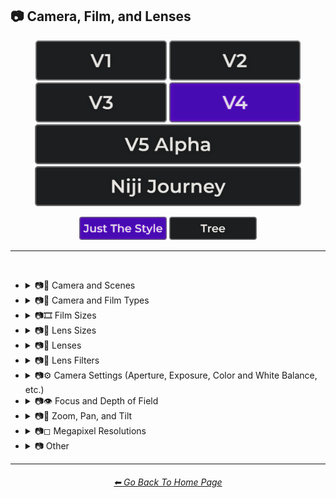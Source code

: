 <h2>📷 Camera, Film, and Lenses</h2>

<div align="center">

[<img src="/Images/Repo_Parts/Buttons/Version_Buttons/button_version_V1_inactive.webp?raw=true" alt="MidJourney V1" height="64" />](/Pages/MJ_V1/Style_Pages/Sphere/Camera.md)
[<img src="/Images/Repo_Parts/Buttons/Version_Buttons/button_version_V2_inactive.webp?raw=true" alt="MidJourney V2" height="64" />](/Pages/MJ_V2/Style_Pages/Sphere/Camera.md)
[<img src="/Images/Repo_Parts/Buttons/Version_Buttons/button_version_V3_inactive.webp?raw=true" alt="MidJourney V3" height="64" />](/Pages/MJ_V3/Style_Pages/Just_The_Style/Camera.md)
[<img src="/Images/Repo_Parts/Buttons/Version_Buttons/button_version_V4_active.webp?raw=true" alt="MidJourney V4" height="64" />](/Pages/MJ_V4/Style_Pages/Just_The_Style/Camera.md)
<br>
[<img src="/Images/Repo_Parts/Buttons/Version_Buttons/button_version_V5_Alpha_inactive_half.webp?raw=true" alt="MidJourney V5" height="64" />](/Pages/MJ_V5/Style_Pages/Just_The_Style/Camera.md)
[<img src="/Images/Repo_Parts/Buttons/Version_Buttons/button_version_niji_inactive_half.webp?raw=true" alt="Niji Journey" height="64" />](/Pages/Niji_Journey/Style_Pages/Camera.md)

[<img src="/Images/Repo_Parts/Buttons/Image_Type_Buttons/button_just_the_style_active.webp?raw=true" alt="Just The Style" width="140.5" />](/Pages/MJ_V4/Style_Pages/Just_The_Style/Camera.md)
[<img src="/Images/Repo_Parts/Buttons/Image_Type_Buttons/button_tree_inactive.webp?raw=true" alt="Tree" width="140.5" />](/Pages/MJ_V4/Style_Pages/Tree/Camera.md)

</div>

<hr>
<br>


- <details><summary>📷🌇 Camera and Scenes</summary><p><div align="center">

	| Scene |
	| :-: |
	| <img src="/Images/MJ_V4/V4_Alpha_3.5/Midjourney_Styles/Scene.webp?raw=true" width="256" /> |
	
	<br>

	| Photography | Photograph | Photographia |
	| :-: | :-: | :-: |
	| <img src="/Images/MJ_V4/V4_Alpha_3.5/Midjourney_Styles/Photography.webp?raw=true" width="256" /> | <img src="/Images/MJ_V4/V4_Alpha_3.5/Midjourney_Styles/Photograph.webp?raw=true" width="256" /> | <img src="/Images/MJ_V4/V4_Alpha_3.5/Midjourney_Styles/Photographia.webp?raw=true" width="256" /> |

	<br>

	| Closed Composition |
	| :-: |
	| <img src="/Images/MJ_V4/V4_Alpha_3.5/Midjourney_Styles/Closed_Composition.webp?raw=true" width="256" /> |

	<br>
	
	| Filmic | Film Noir Style | Cinematic |
	| :-: | :-: | :-: |
	| <img src="/Images/MJ_V4/V4_Alpha_3.5/Midjourney_Styles/Filmic.webp?raw=true" width="256" /> | <img src="/Images/MJ_V4/V4_Alpha_3.5/Midjourney_Styles/Film_Noir_Style.webp?raw=true" width="256" /> | <img src="/Images/MJ_V4/V4_Alpha_3.5/Midjourney_Styles/Cinematic.webp?raw=true" width="256" /> | 
	
	<br>
	
	| Dramatic | Glamor Shot |
	| :-: | :-: |
	| <img src="/Images/MJ_V4/V4_Alpha_3.5/Midjourney_Styles/Dramatic.webp?raw=true" width="256" /> | <img src="/Images/MJ_V4/V4_Alpha_3.5/Midjourney_Styles/Glamor_Shot.webp?raw=true" width="256" /> |

	<br>

	| Golden Hour | Blue Hour |
	| :-: | :-: |
	| <img src="/Images/MJ_V4/V4_Alpha_3.5/Midjourney_Styles/Golden_Hour.webp?raw=true" width="256" /> | <img src="/Images/MJ_V4/V4_Alpha_3.5/Midjourney_Styles/Blue_Hour.webp?raw=true" width="256" /> |

	<br>
	
	| Award Winning Photography | Establishing Shot | Nightography |
	| :-: | :-: | :-: |
	| <img src="/Images/MJ_V4/V4_Alpha_3.5/Midjourney_Styles/Award_Winning_Photography.webp?raw=true" width="256" /> | <img src="/Images/MJ_V4/V4_Alpha_3.5/Midjourney_Styles/Establishing_Shot.webp?raw=true" width="256" /> | <img src="/Images/MJ_V4/V4_Alpha_3.5/Midjourney_Styles/Nightography.webp?raw=true" width="256" /> |

	<br>

	| Product Photography |
	| :-: |
	| <img src="/Images/MJ_V4/V4_Alpha_3.5/Midjourney_Styles/Product_Photography.webp?raw=true" width="256" /> |

	<br>

	| Photoshoot |
	| :-: |
	| <img src="/Images/MJ_V4/V4_Alpha_3.5/Midjourney_Styles/Photoshoot.webp?raw=true" width="256" /> |

	<br>

	| Portrait | Full Body Portrait | Portraiture |
	| :-: | :-: | :-: |
	| <img src="/Images/MJ_V4/V4_Alpha_3.5/Midjourney_Styles/Portrait.webp?raw=true" width="256" /> | <img src="/Images/MJ_V4/V4_Alpha_3.5/Midjourney_Styles/Full_Body_Portrait.webp?raw=true" width="256" /> | <img src="/Images/MJ_V4/V4_Alpha_3.5/Midjourney_Styles/Portraiture.webp?raw=true" width="256" /> |

	<br>
	
	| Subject |
	| :-: |
	| <img src="/Images/MJ_V4/V4_Alpha_3.5/Midjourney_Styles/Subject.webp?raw=true" width="256" /> |
	
	<br>
	
	| Pose | Gesture | Profile |
	| :-: | :-: | :-: |
	| <img src="/Images/MJ_V4/V4_Alpha_3.5/Midjourney_Styles/Pose.webp?raw=true" width="256" /> | <img src="/Images/MJ_V4/V4_Alpha_3.5/Midjourney_Styles/Gesture.webp?raw=true" width="256" /> | <img src="/Images/MJ_V4/V4_Alpha_3.5/Midjourney_Styles/Profile.webp?raw=true" width="256" /> |

	<br>

	| Cinematic Haze |
	| :-: |
	| <img src="/Images/MJ_V4/V4_Alpha_3.5/Midjourney_Styles/Cinematic_Haze.webp?raw=true" width="256" /> |

	<br>
	
	| High-Speed Photograph | Time-Lapse | Motion Capture |
	| :-: | :-: | :-: |
	| <img src="/Images/MJ_V4/V4_Alpha_3.5/Midjourney_Styles/High-Speed_Photograph.webp?raw=true" width="256" /> | <img src="/Images/MJ_V4/V4_Alpha_3.5/Midjourney_Styles/Time-Lapse.webp?raw=true" width="256" /> | <img src="/Images/MJ_V4/V4_Alpha_3.5/Midjourney_Styles/Motion_Capture.webp?raw=true" width="256" /> |

	<br>
	
	| Claymation | Video Frame Capture |
	| :-: | :-: |
	| <img src="/Images/MJ_V4/V4_Alpha_3.5/Midjourney_Styles/Claymation.webp?raw=true" width="256" /> | <img src="/Images/MJ_V4/V4_Alpha_3.5/Midjourney_Styles/Video_Frame_Capture.webp?raw=true" width="256" /> |

	<br>

	| Stop Motion | Stop-Motion Animation Frame |
	| :-: | :-: |
	| <img src="/Images/MJ_V4/V4_Alpha_3.5/Midjourney_Styles/Stop_Motion.webp?raw=true" width="256" /> | <img src="/Images/MJ_V4/V4_Alpha_3.5/Midjourney_Styles/Stop-motion_Animation_Frame.webp?raw=true" width="256" /> |

	<br>

	| Color Grading | Bokeh | Film Grain |
	| :-: | :-: | :-: |
	| <img src="/Images/MJ_V4/V4_Alpha_3.5/Midjourney_Styles/Color_Grading.webp?raw=true" width="256" /> | <img src="/Images/MJ_V4/V4_Alpha_3.5/Midjourney_Styles/Bokeh.webp?raw=true" width="256" /> | <img src="/Images/MJ_V4/V4_Alpha_3.5/Midjourney_Styles/Film_Grain.webp?raw=true" width="256" /> |
	
	<br>
	
	| Surveillance | Surveillance Footage |
	| :-: | :-: |
	| <img src="/Images/MJ_V4/V4_Alpha_3.5/Midjourney_Styles/Surveillance.webp?raw=true" width="256" /> | <img src="/Images/MJ_V4/V4_Alpha_3.5/Midjourney_Styles/Surveillance_Footage.webp?raw=true" width="256" /> |
	
	<br>
	
	| Security Footage | CCTV |
	| :-: | :-: |
	| <img src="/Images/MJ_V4/V4_Alpha_3.5/Midjourney_Styles/Security_Footage.webp?raw=true" width="256" /> | <img src="/Images/MJ_V4/V4_Alpha_3.5/Midjourney_Styles/CCTV.webp?raw=true" width="256" /> |

	<br>

	| Dashcam-Footage | Satellite Imagery | Paparazzi Photography |
	| :-: | :-: | :-: |
	| <img src="/Images/MJ_V4/V4_Alpha_3.5/Midjourney_Styles/Dashcam-Footage.webp?raw=true" width="256" /> | <img src="/Images/MJ_V4/V4_Alpha_3.5/Midjourney_Styles/Satellite_Imagery.webp?raw=true" width="256" /> | <img src="/Images/MJ_V4/V4_Alpha_3.5/Midjourney_Styles/Paparazzi_Photography.webp?raw=true" width="256" /> |
	
	<br>

	| Underwater Photography | Wildlife Photography | National Geographic Photo |
	| :-: | :-: | :-: |
	| <img src="/Images/MJ_V4/V4_Alpha_3.5/Midjourney_Styles/Underwater_Photography.webp?raw=true" width="256" /> | <img src="/Images/MJ_V4/V4_Alpha_3.5/Midjourney_Styles/Wildlife_Photography.webp?raw=true" width="256" /> | <img src="/Images/MJ_V4/V4_Alpha_3.5/Midjourney_Styles/National_Geographic_Photo.webp?raw=true" width="256" /> |

	<br>
	
	| Editorial Photography | Associated Press Photo | Photojournalism |
	| :-: | :-: | :-: |
	| <img src="/Images/MJ_V4/V4_Alpha_3.5/Midjourney_Styles/Editorial_Photography.webp?raw=true" width="256" /> | <img src="/Images/MJ_V4/V4_Alpha_3.5/Midjourney_Styles/Associated_Press_Photo.webp?raw=true" width="256" /> | <img src="/Images/MJ_V4/V4_Alpha_3.5/Midjourney_Styles/Photojournalism.webp?raw=true" width="256" /> |

	<br>

	| Action Scene | War Photography |
	| :-: | :-: |
	| <img src="/Images/MJ_V4/V4_Alpha_3.5/Midjourney_Styles/Action_Scene.webp?raw=true" width="256" /> | <img src="/Images/MJ_V4/V4_Alpha_3.5/Midjourney_Styles/War_Photography.webp?raw=true" width="256" /> |

	</div></p></details>


- <details><summary>📷🌇 Camera and Film Types</summary><p><div align="center">

	| Camcorder Effect | DSLR | Night Vision |
	| :-: | :-: | :-: |
	| <img src="/Images/MJ_V4/V4_Alpha_3.5/Midjourney_Styles/Camcorder_Effect.webp?raw=true" width="256" /> | <img src="/Images/MJ_V4/V4_Alpha_3.5/Midjourney_Styles/DSLR.webp?raw=true" width="256" /> | <img src="/Images/MJ_V4/V4_Alpha_3.5/Midjourney_Styles/Night_Vision.webp?raw=true" width="256" /> |
	
	<br>

	| Drone Photography | GoPro Video | Unregistered Hypercam 2 |
	| :-: | :-: | :-: |
	| <img src="/Images/MJ_V4/V4_Alpha_3.5/Midjourney_Styles/Drone_Photography.webp?raw=true" width="256" /> | <img src="/Images/MJ_V4/V4_Alpha_3.5/Midjourney_Styles/GoPro_Video.webp?raw=true" width="256" /> | <img src="/Images/MJ_V4/V4_Alpha_3.5/Midjourney_Styles/Unregistered_Hypercam_2.webp?raw=true" width="256" /> |

	<br>
	
	| Hyperspectral Imaging | Multispectral Imaging | Schlieren |
	| :-: | :-: | :-: |
	| <img src="/Images/MJ_V4/V4_Alpha_3.5/Midjourney_Styles/Hyperspectral_Imaging.webp?raw=true" width="256" /> | <img src="/Images/MJ_V4/V4_Alpha_3.5/Midjourney_Styles/Multispectral_Imaging.webp?raw=true" width="256" /> | <img src="/Images/MJ_V4/V4_Alpha_3.5/Midjourney_Styles/Schlieren.webp?raw=true" width="256" /> |
	
	<br>
	
	| Disposable Camera | Disposable Camera Photo |
	| :-: | :-: |
	| <img src="/Images/MJ_V4/V4_Alpha_3.5/Midjourney_Styles/Disposable_Camera.webp?raw=true" width="256" /> | <img src="/Images/MJ_V4/V4_Alpha_3.5/Midjourney_Styles/Disposable_Camera_Photo.webp?raw=true" width="256" /> |

	<br>
	
	| Polaroid |
	| :-: |
	| <img src="/Images/MJ_V4/V4_Alpha_3.5/Midjourney_Styles/Polaroid.webp?raw=true" width="256" /> |
	
	<br>
	
	| Ektachrome | Fujifilm Superia | Instax |
	| :-: | :-: | :-: |
	| <img src="/Images/MJ_V4/V4_Alpha_3.5/Midjourney_Styles/Ektachrome.webp?raw=true" width="256" /> | <img src="/Images/MJ_V4/V4_Alpha_3.5/Midjourney_Styles/Fujifilm_Superia.webp?raw=true" width="256" /> | <img src="/Images/MJ_V4/V4_Alpha_3.5/Midjourney_Styles/Instax.webp?raw=true" width="256" /> |

	<br>
	
	| Kodak Ektar | Kodak Gold 200 | Kodak Portra |
	| :-: | :-: | :-: |
	| <img src="/Images/MJ_V4/V4_Alpha_3.5/Midjourney_Styles/Kodak_Ektar.webp?raw=true" width="256" /> | <img src="/Images/MJ_V4/V4_Alpha_3.5/Midjourney_Styles/Kodak_Gold_200.webp?raw=true" width="256" /> | <img src="/Images/MJ_V4/V4_Alpha_3.5/Midjourney_Styles/Kodak_Portra.webp?raw=true" width="256" /> |
	
	<br>
	
	| Nikon D750 | Provia | Velvia |
	| :-: | :-: | :-: |
	| <img src="/Images/MJ_V4/V4_Alpha_3.5/Midjourney_Styles/Nikon_D750.webp?raw=true" width="256" /> | <img src="/Images/MJ_V4/V4_Alpha_3.5/Midjourney_Styles/Provia.webp?raw=true" width="256" /> | <img src="/Images/MJ_V4/V4_Alpha_3.5/Midjourney_Styles/Velvia.webp?raw=true" width="256" /> |
	
	<br>
	
	| Lomo | Pinhole Photography | CinemaScope |
	| :-: | :-: | :-: |
	| <img src="/Images/MJ_V4/V4_Alpha_3.5/Midjourney_Styles/Lomo.webp?raw=true" width="256" /> | <img src="/Images/MJ_V4/V4_Alpha_3.5/Midjourney_Styles/Pinhole_Photography.webp?raw=true" width="256" /> | <img src="/Images/MJ_V4/V4_Alpha_3.5/Midjourney_Styles/CinemaScope.webp?raw=true" width="256" /> |

	<br>
	
	| Tri-X 400 TX | Ilford HP5 | Photogram |
	| :-: | :-: | :-: |
	| <img src="/Images/MJ_V4/V4_Alpha_3.5/Midjourney_Styles/Tri-X_400_TX.webp?raw=true" width="256" /> | <img src="/Images/MJ_V4/V4_Alpha_3.5/Midjourney_Styles/Ilford_HP5.webp?raw=true" width="256" /> | <img src="/Images/MJ_V4/V4_Alpha_3.5/Midjourney_Styles/Photogram.webp?raw=true" width="256" /> |
	
	<br>

	| VistaVision | Technirama |
	| :-: | :-: |
	| <img src="/Images/MJ_V4/V4_Alpha_3.5/Midjourney_Styles/VistaVision.webp?raw=true" width="256" /> | <img src="/Images/MJ_V4/V4_Alpha_3.5/Midjourney_Styles/Technirama.webp?raw=true" width="256" /> |

	<br>

	| Techniscope | Super-35 |
	| :-: | :-: |
	| <img src="/Images/MJ_V4/V4_Alpha_3.5/Midjourney_Styles/Techniscope.webp?raw=true" width="256" /> | <img src="/Images/MJ_V4/V4_Alpha_3.5/Midjourney_Styles/Super-35.webp?raw=true" width="256" /> |

	<br>

	| Panavision | Super-Panavision-70 |
	| :-: | :-: |
	| <img src="/Images/MJ_V4/V4_Alpha_3.5/Midjourney_Styles/Panavision.webp?raw=true" width="256" /> | <img src="/Images/MJ_V4/V4_Alpha_3.5/Midjourney_Styles/Super-Panavision-70.webp?raw=true" width="256" /> |

	<br>

	| Cinerama | Kinopanorama | Cinemiracle |
	| :-: | :-: | :-: |
	| <img src="/Images/MJ_V4/V4_Alpha_3.5/Midjourney_Styles/Cinerama.webp?raw=true" width="256" /> | <img src="/Images/MJ_V4/V4_Alpha_3.5/Midjourney_Styles/Kinopanorama.webp?raw=true" width="256" /> | <img src="/Images/MJ_V4/V4_Alpha_3.5/Midjourney_Styles/Cinemiracle.webp?raw=true" width="256" /> |

	<br>
	
	| Daguerrotype | Ambrotype | Calotype |
	| :-: | :-: | :-: |
	| <img src="/Images/MJ_V4/V4_Alpha_3.5/Midjourney_Styles/Daguerrotype.webp?raw=true" width="256" /> | <img src="/Images/MJ_V4/V4_Alpha_3.5/Midjourney_Styles/Ambrotype.webp?raw=true" width="256" /> | <img src="/Images/MJ_V4/V4_Alpha_3.5/Midjourney_Styles/Calotype.webp?raw=true" width="256" /> |
	
	<br>
	
	| Tintype | Film-Negative |
	| :-: | :-: |
	| <img src="/Images/MJ_V4/V4_Alpha_3.5/Midjourney_Styles/Tintype.webp?raw=true" width="256" /> | <img src="/Images/MJ_V4/V4_Alpha_3.5/Midjourney_Styles/Film-Negative.webp?raw=true" width="256" /> |

	<br>
	
	| Full Frame |
	| :-: |
	| <img src="/Images/MJ_V4/V4_Alpha_3.5/Midjourney_Styles/Full_Frame.webp?raw=true" width="256" /> |

	</div></p></details>

- <details><summary>📷🎞 Film Sizes</summary><p><div align="center">

    | Shot on 8mm | Shot on 9.5mm |
    | :-: | :-: |
    | <img src="/Images/MJ_V4/V4_Alpha_3.5/Midjourney_Styles/Shot_on_8mm.webp?raw=true" width="256" /> | <img src="/Images/MJ_V4/V4_Alpha_3.5/Midjourney_Styles/Shot_on_9.5mm.webp?raw=true" width="256" /> |

    <br>

    | Shot on 16mm | Shot on 17.5mm | Shot on 28mm |
    | :-: | :-: | :-: |
    | <img src="/Images/MJ_V4/V4_Alpha_3.5/Midjourney_Styles/Shot_on_16mm.webp?raw=true" width="256" /> | <img src="/Images/MJ_V4/V4_Alpha_3.5/Midjourney_Styles/Shot_on_17.5mm.webp?raw=true" width="256" /> | <img src="/Images/MJ_V4/V4_Alpha_3.5/Midjourney_Styles/Shot_on_28mm.webp?raw=true" width="256" /> |

    <br>

    | Shot on 35mm | 35mm | Expired 35mm Film |
    | :-: | :-: | :-: |
    | <img src="/Images/MJ_V4/V4_Alpha_3.5/Midjourney_Styles/Shot_on_35mm.webp?raw=true" width="256" /> | <img src="/Images/MJ_V4/V4_Alpha_3.5/Midjourney_Styles/35mm.webp?raw=true" width="256" /> | <img src="/Images/MJ_V4/V4_Alpha_3.5/Midjourney_Styles/Expired_35mm_Film.webp?raw=true" width="256" /> |

    <br>

    | Shot on 65mm | Expired 65mm Film |
    | :-: | :-: |
    | <img src="/Images/MJ_V4/V4_Alpha_3.5/Midjourney_Styles/Shot_on_65mm.webp?raw=true" width="256" /> | <img src="/Images/MJ_V4/V4_Alpha_3.5/Midjourney_Styles/Expired_65mm_Film.webp?raw=true" width="256" /> |

	<br>

	| Shot on 70mm | Shot on IMAX 70mm |
	| :-: | :-: |
	| <img src="/Images/MJ_V4/V4_Alpha_3.5/Midjourney_Styles/Shot_on_70mm.webp?raw=true" width="256" /> | <img src="/Images/MJ_V4/V4_Alpha_3.5/Midjourney_Styles/Shot_on_IMAX_70mm.webp?raw=true" width="256" /> |

  </div></p></details>


- <details><summary>📷🥽 Lens Sizes</summary><p><div align="center">

	| 15mm Lens | 35mm Lens | 85mm Lens |
	| :-: | :-: | :-: |
	| <img src="/Images/MJ_V4/V4_Alpha_3.5/Midjourney_Styles/15mm_Lens.webp?raw=true" width="256" /> | <img src="/Images/MJ_V4/V4_Alpha_3.5/Midjourney_Styles/35mm_Lens.webp?raw=true" width="256" /> | <img src="/Images/MJ_V4/V4_Alpha_3.5/Midjourney_Styles/85mm_Lens.webp?raw=true" width="256" /> |
	
	<br>
	
	| 100mm Lens | 200mm Lens |
	| :-: | :-: |
	| <img src="/Images/MJ_V4/V4_Alpha_3.5/Midjourney_Styles/100mm_Lens.webp?raw=true" width="256" /> | <img src="/Images/MJ_V4/V4_Alpha_3.5/Midjourney_Styles/200mm_Lens.webp?raw=true" width="256" /> |

  </div></p></details>


- <details><summary>📷🔭 Lenses</summary><p><div align="center">

	| Macro | Macro View | Magnification |
	| :-: | :-: | :-: |
	| <img src="/Images/MJ_V4/V4_Alpha_3.5/Midjourney_Styles/Macro.webp?raw=true" width="256" /> | <img src="/Images/MJ_V4/V4_Alpha_3.5/Midjourney_Styles/Macro_View.webp?raw=true" width="256" /> | <img src="/Images/MJ_V4/V4_Alpha_3.5/Midjourney_Styles/Magnification.webp?raw=true" width="256" /> |
	
	<br>

	| 100x Magnification | 200x Magnification |
	| :-: | :-: |
	| <img src="/Images/MJ_V4/V4_Alpha_3.5/Midjourney_Styles/100x_Magnification.webp?raw=true" width="256" /> | <img src="/Images/MJ_V4/V4_Alpha_3.5/Midjourney_Styles/200x_Magnification.webp?raw=true" width="256" /> |
	
	<br>
	
	| 500x Magnification | 1000x Magnification |
	| :-: | :-: |
	| <img src="/Images/MJ_V4/V4_Alpha_3.5/Midjourney_Styles/500x_Magnification.webp?raw=true" width="256" /> | <img src="/Images/MJ_V4/V4_Alpha_3.5/Midjourney_Styles/1000x_Magnification.webp?raw=true" width="256" /> |
	
	<br>
	
	| Microscopic | Electron Microscope | Super-Resolution Microscopy |
	| :-: | :-: | :-: |
	| <img src="/Images/MJ_V4/V4_Alpha_3.5/Midjourney_Styles/Microscopic.webp?raw=true" width="256" /> | <img src="/Images/MJ_V4/V4_Alpha_3.5/Midjourney_Styles/Electron_Microscope.webp?raw=true" width="256" /> | <img src="/Images/MJ_V4/V4_Alpha_3.5/Midjourney_Styles/Super-Resolution_Microscopy.webp?raw=true" width="256" /> |
	
	<br>

	| Telescope | Telescopic | Telescope Photography |
	| :-: | :-: | :-: |
	| <img src="/Images/MJ_V4/V4_Alpha_3.5/Midjourney_Styles/Telescope.webp?raw=true" width="256" /> | <img src="/Images/MJ_V4/V4_Alpha_3.5/Midjourney_Styles/Telescopic.webp?raw=true" width="256" /> | <img src="/Images/MJ_V4/V4_Alpha_3.5/Midjourney_Styles/Telescope_Photography.webp?raw=true" width="256" /> |

	<br>
	
	| Telephoto | Panorama | 360 Panorama |
	| :-: | :-: | :-: |
	| <img src="/Images/MJ_V4/V4_Alpha_3.5/Midjourney_Styles/Telephoto.webp?raw=true" width="256" /> | <img src="/Images/MJ_V4/V4_Alpha_3.5/Midjourney_Styles/Panorama.webp?raw=true" width="256" /> | <img src="/Images/MJ_V4/V4_Alpha_3.5/Midjourney_Styles/360_Panorama.webp?raw=true" width="256" /> |
	
	<br>
	
	| Wide Angle | Ultra-Wide Angle | 360 Angle |
	| :-: | :-: | :-: |
	| <img src="/Images/MJ_V4/V4_Alpha_3.5/Midjourney_Styles/Wide_Angle.webp?raw=true" width="256" /> | <img src="/Images/MJ_V4/V4_Alpha_3.5/Midjourney_Styles/Ultra-Wide_Angle.webp?raw=true" width="256" /> | <img src="/Images/MJ_V4/V4_Alpha_3.5/Midjourney_Styles/360_Angle.webp?raw=true" width="256" /> |
	
	<br>
	
	| Shift-Lens |
	| :-: |
	| <img src="/Images/MJ_V4/V4_Alpha_3.6/Midjourney_Styles/Shift-Lens.webp?raw=true" width="256" /> |

	<br>

	| Fisheye Lens | Fisheye Lens Effect | Lens Distortion |
	| :-: | :-: | :-: |
	| <img src="/Images/MJ_V4/V4_Alpha_3.5/Midjourney_Styles/Fisheye_Lens.webp?raw=true" width="256" /> | <img src="/Images/MJ_V4/V4_Alpha_3.5/Midjourney_Styles/Fisheye_Lens_Effect.webp?raw=true" width="256" /> | <img src="/Images/MJ_V4/V4_Alpha_3.5/Midjourney_Styles/Lens_Distortion.webp?raw=true" width="256" /> |

	</div></p></details>


- <details><summary>📷🧫 Lens Filters</summary><p><div align="center">

	| Color-Gel | Filter |
	| :-: | :-: |
	| <img src="/Images/MJ_V4/V4_Alpha_3.5/Midjourney_Styles/Color-Gel.webp?raw=true" width="256" /> | <img src="/Images/MJ_V4/V4_Alpha_3.5/Midjourney_Styles/Filter.webp?raw=true" width="256" /> |
	
	<br>

	| Photographic-Filter | Diffusion-Filter |
	| :-: | :-: |
	| <img src="/Images/MJ_V4/V4_Alpha_3.5/Midjourney_Styles/Photographic-Filter.webp?raw=true" width="256" /> | <img src="/Images/MJ_V4/V4_Alpha_3.5/Midjourney_Styles/Diffusion-Filter.webp?raw=true" width="256" /> |
	
	<br>
	
	| Dichroic-Filter | UV-Filter |
	| :-: | :-: |
	| <img src="/Images/MJ_V4/V4_Alpha_3.5/Midjourney_Styles/Dichroic-Filter.webp?raw=true" width="256" /> | <img src="/Images/MJ_V4/V4_Alpha_3.5/Midjourney_Styles/UV-Filter.webp?raw=true" width="256" /> |
	
	<br>
	
	| Polarization-Filter | Polarizer |
	| :-: | :-: |
	| <img src="/Images/MJ_V4/V4_Alpha_3.6/Midjourney_Styles/Polarization-Filter.webp?raw=true" width="256" /> | <img src="/Images/MJ_V4/V4_Alpha_3.5/Midjourney_Styles/Polarizer.webp?raw=true" width="256" /> |
	
	<br>
	
	| Infrared Filter | Infrared-Filter | Infrared-Cut-Off-Filter |
	| :-: | :-: | :-: |
	| <img src="/Images/MJ_V4/V4_Alpha_3.6/Midjourney_Styles/Infrared_Filter.webp?raw=true" width="256" /> | <img src="/Images/MJ_V4/V4_Alpha_3.5/Midjourney_Styles/Infrared-Filter.webp?raw=true" width="256" /> | <img src="/Images/MJ_V4/V4_Alpha_3.5/Midjourney_Styles/Infrared-Cut-Off-Filter.webp?raw=true" width="256" /> |
	
	<br>
	
	| Neutral-Density-Filter | ND-Filter |
	| :-: | :-: |
	| <img src="/Images/MJ_V4/V4_Alpha_3.5/Midjourney_Styles/Neutral-Density-Filter.webp?raw=true" width="256" /> | <img src="/Images/MJ_V4/V4_Alpha_3.5/Midjourney_Styles/ND-Filter.webp?raw=true" width="256" /> |
	
	<br>
	
	| Graduated-Neutral-Density-Filter | GND-Filter |
	| :-: | :-: |
	| <img src="/Images/MJ_V4/V4_Alpha_3.5/Midjourney_Styles/Graduated-Neutral-Density-Filter.webp?raw=true" width="256" /> | <img src="/Images/MJ_V4/V4_Alpha_3.5/Midjourney_Styles/GND-Filter.webp?raw=true" width="256" /> |
	
	<br>
	
	| Astronomical-Filter | Cokin-Filter |
	| :-: | :-: |
	| <img src="/Images/MJ_V4/V4_Alpha_3.5/Midjourney_Styles/Astronomical-Filter.webp?raw=true" width="256" /> | <img src="/Images/MJ_V4/V4_Alpha_3.5/Midjourney_Styles/Cokin-Filter.webp?raw=true" width="256" /> |

  </div></p></details>


- <details><summary>📷⚙ Camera Settings (Aperture, Exposure, Color and White Balance, etc.)</summary><p><div align="center">

	| Exposure | Short Exposure | Long Exposure |
	| :-: | :-: | :-: |
	| <img src="/Images/MJ_V4/V4_Alpha_3.5/Midjourney_Styles/Exposure.webp?raw=true" width="256" /> | <img src="/Images/MJ_V4/V4_Alpha_3.5/Midjourney_Styles/Short_Exposure.webp?raw=true" width="256" /> | <img src="/Images/MJ_V4/V4_Alpha_3.5/Midjourney_Styles/Long_Exposure.webp?raw=true" width="256" /> | 
	
	<br>
	
	| Double-Exposure | Shutter Speed 1/1000 | Shutter Speed 1/2 |
	| :-: | :-: | :-: |
	| <img src="/Images/MJ_V4/V4_Alpha_3.5/Midjourney_Styles/Double-Exposure.webp?raw=true" width="256" /> | <img src="/Images/MJ_V4/V4_Alpha_3.5/Midjourney_Styles/Shutter_Speed_11000.webp?raw=true" width="256" /> | <img src="/Images/MJ_V4/V4_Alpha_3.5/Midjourney_Styles/Shutter_Speed_12.webp?raw=true" width="256" /> | 

	<br>
	
	| Aperture | F/2.8 | F/22 |
	| :-: | :-: | :-: |
	| <img src="/Images/MJ_V4/V4_Alpha_3.5/Midjourney_Styles/Aperture.webp?raw=true" width="256" /> | <img src="/Images/MJ_V4/V4_Alpha_3.5/Midjourney_Styles/F2.8.webp?raw=true" width="256" /> | <img src="/Images/MJ_V4/V4_Alpha_3.5/Midjourney_Styles/F22.webp?raw=true" width="256" /> | 

	<br>
	
	| Gamma | White Balance |
	| :-: | :-: |
	| <img src="/Images/MJ_V4/V4_Alpha_3.5/Midjourney_Styles/Gamma.webp?raw=true" width="256" /> | <img src="/Images/MJ_V4/V4_Alpha_3.5/Midjourney_Styles/White_Balance.webp?raw=true" width="256" /> |

	<br>
	
	| Rule of Thirds |
	| :-: |
	| <img src="/Images/MJ_V4/V4_Alpha_3.5/Midjourney_Styles/Rule_of_Thirds.webp?raw=true" width="256" /> |

	</div></p></details>


- <details><summary>📷👁 Focus and Depth of Field</summary><p><div align="center">

	| Depth | Depth of Field | DOF |
	| :-: | :-: | :-: |
	| <img src="/Images/MJ_V4/V4_Alpha_3.5/Midjourney_Styles/Depth.webp?raw=true" width="256" /> | <img src="/Images/MJ_V4/V4_Alpha_3.5/Midjourney_Styles/Depth_of_Field.webp?raw=true" width="256" /> | <img src="/Images/MJ_V4/V4_Alpha_3.5/Midjourney_Styles/DOF.webp?raw=true" width="256" /> |

	<br>

	| Person Medium Depth of Field | Person Deep Depth of Field |
	| :-: | :-: |
	| <img src="/Images/MJ_V4/V4_Alpha_3.5/Midjourney_Styles/Person_Medium_Depth_of_Field.webp?raw=true" width="256" /> | <img src="/Images/MJ_V4/V4_Alpha_3.5/Midjourney_Styles/Person_Deep_Depth_of_Field.webp?raw=true" width="256" /> |

	<br>

	| Horizon Line | Vantage Point | Vanishing Point |
	| :-: | :-: | :-: |
	| <img src="/Images/MJ_V4/V4_Alpha_3.5/Midjourney_Styles/Horizon_Line.webp?raw=true" width="256" /> | <img src="/Images/MJ_V4/V4_Alpha_3.5/Midjourney_Styles/Vantage_Point.webp?raw=true" width="256" /> | <img src="/Images/MJ_V4/V4_Alpha_3.5/Midjourney_Styles/Vanishing_Point.webp?raw=true" width="256" /> |

	<br>
	
	| Defocused | Unfocused |
	| :-: | :-: |
	| <img src="/Images/MJ_V4/V4_Alpha_3.5/Midjourney_Styles/Defocused.webp?raw=true" width="256" /> | <img src="/Images/MJ_V4/V4_Alpha_3.5/Midjourney_Styles/Unfocused.webp?raw=true" width="256" /> |

	<br>
	
	| Focal Point | Soft-Focus |
	| :-: | :-: |
	| <img src="/Images/MJ_V4/V4_Alpha_3.5/Midjourney_Styles/Focal_Point.webp?raw=true" width="256" /> | <img src="/Images/MJ_V4/V4_Alpha_3.5/Midjourney_Styles/Soft-Focus.webp?raw=true" width="256" /> |

	<br>
	
	| Shallow Focus | Deep Focus |
	| :-: | :-: |
	| <img src="/Images/MJ_V4/V4_Alpha_3.5/Midjourney_Styles/Shallow_Focus.webp?raw=true" width="256" /> | <img src="/Images/MJ_V4/V4_Alpha_3.5/Midjourney_Styles/Deep_Focus.webp?raw=true" width="256" /> |
	
	<br>
	
	| Rack Focus | Split Diopter | Tilted Plane Focus |
	| :-: | :-: | :-: |
	| <img src="/Images/MJ_V4/V4_Alpha_3.5/Midjourney_Styles/Rack_Focus.webp?raw=true" width="256" /> | <img src="/Images/MJ_V4/V4_Alpha_3.5/Midjourney_Styles/Split_Diopter.webp?raw=true" width="256" /> | <img src="/Images/MJ_V4/V4_Alpha_3.5/Midjourney_Styles/Tilted_Plane_Focus.webp?raw=true" width="256" /> |

	</div></p></details>


- <details><summary>📷🔎 Zoom, Pan, and Tilt</summary><p><div align="center">

	| Zoom | Dolly Zoom |
	| :-: | :-: |
	| <img src="/Images/MJ_V4/V4_Alpha_3.5/Midjourney_Styles/Zoom.webp?raw=true" width="256" /> | <img src="/Images/MJ_V4/V4_Alpha_3.5/Midjourney_Styles/Dolly_Zoom.webp?raw=true" width="256" /> |

	<br>
	
	| Pan | Tilt |
	| :-: | :-: |
	| <img src="/Images/MJ_V4/V4_Alpha_3.5/Midjourney_Styles/Pan.webp?raw=true" width="256" /> | <img src="/Images/MJ_V4/V4_Alpha_3.5/Midjourney_Styles/Tilt.webp?raw=true" width="256" /> |

	<br>

	| Tiltshift |
	| :-: |
	| <img src="/Images/MJ_V4/V4_Alpha_3.6/Midjourney_Styles/Tiltshift.webp?raw=true" width="256" /> |

	</div></p></details>


- <details><summary>📷◻ Megapixel Resolutions</summary><p><div align="center">

	| Megapixel | 2 Megapixels |
	| :-: | :-: |
	| <img src="/Images/MJ_V4/V4_Alpha_3.5/Midjourney_Styles/Megapixel.webp?raw=true" width="256" /> | <img src="/Images/MJ_V4/V4_Alpha_3.5/Midjourney_Styles/2_Megapixels.webp?raw=true" width="256" /> |

	| 10 Megapixels | 12 Megapixels | 16 Megapixels |
	| :-: | :-: | :-: |
	| <img src="/Images/MJ_V4/V4_Alpha_3.5/Midjourney_Styles/10_Megapixels.webp?raw=true" width="256" /> | <img src="/Images/MJ_V4/V4_Alpha_3.5/Midjourney_Styles/12_Megapixels.webp?raw=true" width="256" /> | <img src="/Images/MJ_V4/V4_Alpha_3.5/Midjourney_Styles/16_Megapixels.webp?raw=true" width="256" /> |

	| 20 Megapixels | 22 Megapixels |
	| :-: | :-: |
	| <img src="/Images/MJ_V4/V4_Alpha_3.5/Midjourney_Styles/20_Megapixels.webp?raw=true" width="256" /> | <img src="/Images/MJ_V4/V4_Alpha_3.5/Midjourney_Styles/22_Megapixels.webp?raw=true" width="256" /> |

  </div></p></details>


- <details><summary>📷 Other</summary><p><div align="center">

	| Lens Flare | Vignette | Split Toning |
	| :-: | :-: | :-: |
	| <img src="/Images/MJ_V4/V4_Alpha_3.5/Midjourney_Styles/Lens_Flare.webp?raw=true" width="256" /> | <img src="/Images/MJ_V4/V4_Alpha_3.5/Midjourney_Styles/Vignette.webp?raw=true" width="256" /> | <img src="/Images/MJ_V4/V4_Alpha_3.5/Midjourney_Styles/Split_Toning.webp?raw=true" width="256" /> | 
	
	<br>
	
	| Rephotography | Scanography | Slit-Scan Photography |
	| :-: | :-: | :-: |
	| <img src="/Images/MJ_V4/V4_Alpha_3.5/Midjourney_Styles/Rephotography.webp?raw=true" width="256" /> | <img src="/Images/MJ_V4/V4_Alpha_3.5/Midjourney_Styles/Scanography.webp?raw=true" width="256" /> | <img src="/Images/MJ_V4/V4_Alpha_3.5/Midjourney_Styles/Slit-Scan_Photography.webp?raw=true" width="256" /> |

	</div></p></details>

<hr><!--------------->
<div align="center">
<h6><a href="/README.md">⬅ Go Back To Home Page</a></h6>
</div>